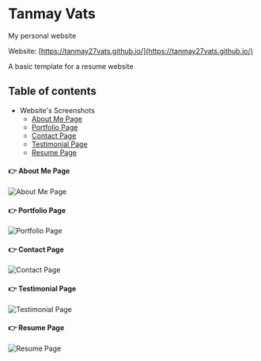# Tanmay Vats
My personal website

Website: [https://tanmay27vats.github.io/](https://tanmay27vats.github.io/)

A basic template for a resume website

Table of contents
-------------------
- Website's Screenshots
    - [About Me Page](#point_right-about-me-page)
    - [Portfolio Page](#point_right-portfolio-page)
    - [Contact Page](#point_right-contact-page)
    - [Testimonial Page](#point_right-testimonial-page)
    - [Resume Page](#point_right-resume-page)

#### :point_right: About Me Page
![About Me Page](https://tanmay27vats.github.io/assets/images/website-screenshots/about-me.png)

#### :point_right: Portfolio Page
![Portfolio Page](https://tanmay27vats.github.io/assets/images/website-screenshots/portfolio.png)

#### :point_right: Contact Page
![Contact Page](https://tanmay27vats.github.io/assets/images/website-screenshots/contact.png)

#### :point_right: Testimonial Page
![Testimonial Page](https://tanmay27vats.github.io/assets/images/website-screenshots/testimonial.png)

#### :point_right: Resume Page
![Resume Page](https://tanmay27vats.github.io/assets/images/website-screenshots/resume.png)
